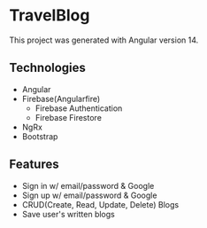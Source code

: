 # TravelBlog

This project was generated with Angular version 14.

## Technologies
- Angular
- Firebase(Angularfire)
    - Firebase Authentication
    - Firebase Firestore
- NgRx
- Bootstrap

## Features
- Sign in w/ email/password & Google 
- Sign up w/ email/password & Google
- CRUD(Create, Read, Update, Delete) Blogs
- Save user's written blogs
